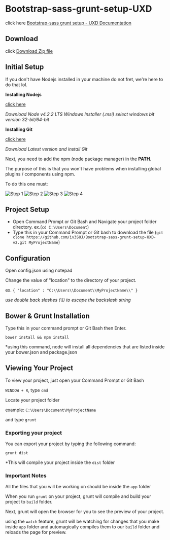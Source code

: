 # Bootstrap-sass-grunt-setup-UXD

click here  [Bootstrap-sass grunt setup - UXD Documentation](http://iv3soj.github.io/Bootstrap-sass-grunt-setup-UXD-v2/)


## Download

click [Download Zip file](https://github.com/iv3SOJ/Bootstrap-sass-grunt-setup-UXD/zipball/master)


## Initial Setup

If you don't have Nodejs installed in your machine do not fret, we're here to do that lol.

**Installing Nodejs**

[click here](http://nodejs.org/en/download/)

_Download Node v4.2.2 LTS Windows Installer (.msi) select windows bit version 32-bit/64-bit_

**Installing Git**

[click here](http://git-scm.com/downloads)

_Download Latest version and install Git_

Next, you need to add the npm (node package manager) in the **PATH**.

The purpose of this is that you won't have problems when installing global plugins / components using npm.

To do this one must:

![Step 1](http://s30.postimg.org/lx55z2zld/1st.jpg)
![Step 2](http://s30.postimg.org/yyquoxnzl/2nd.jpg)
![Step 3](http://s30.postimg.org/my5eo7gkx/3rd.jpg)
![Step 4](http://s30.postimg.org/439nxsgj5/4th.jpg)


## Project Setup

* Open Command Prompt or Git Bash and Navigate your project folder directory.  ex.(`cd C:\Users\Document`)
* Type this in your Command Prompt or Git bash to download the file (`git clone https://github.com/iv3SOJ/Bootstrap-sass-grunt-setup-UXD-v2.git MyProjectName`) 



## Configuration

Open config.json using notepad

Change the value of "location" to the directory of your project.

ex. `{ "location" : "C:\\Users\\Document\\MyProjectName\\" }`

*use double back slashes (\\\\) to escape the backslash string*


## Bower & Grunt Installation

Type this in your command prompt or Git Bash then Enter.

`bower install && npm install`

*using this command, node will install all dependencies that are listed inside your bower.json and package.json


## Viewing Your Project

To view your project, just open your Command Prompt or Git Bash

`WINDOW + R`, type `cmd`

Locate your project folder

example: `C:\Users\Document\MyProjectName`

and type `grunt`

### Exporting your project

You can export your project by typing the following command:

`grunt dist`

*This will compile your project inside the `dist` folder


### Important Notes

All the files that you will be working on should be inside the `app` folder

When you run `grunt` on your project, grunt will compile and build your project to `build` folder.

Next, grunt will open the browser for you to see the preview of your project.

using the `watch` feature, grunt will be watching for changes that you make inside `app` folder and automagically compiles them to our `build` folder and reloads the page for preview.